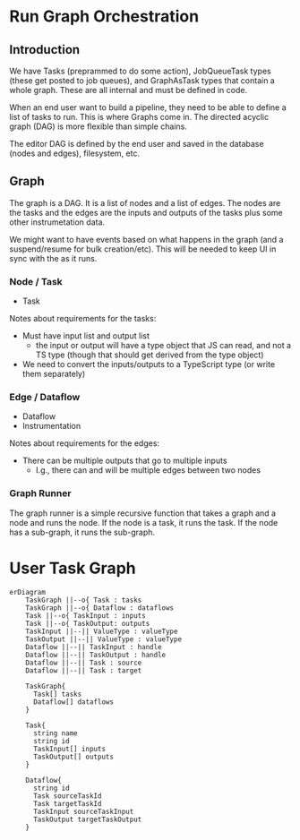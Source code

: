 # Run Graph Orchestration

## Introduction

We have Tasks (preprammed to do some action), JobQueueTask types (these get posted to job queues), and GraphAsTask types that contain a whole graph. These are all internal and must be defined in code.

When an end user want to build a pipeline, they need to be able to define a list of tasks to run. This is where Graphs come in. The directed acyclic graph (DAG) is more flexible than simple chains.

The editor DAG is defined by the end user and saved in the database (nodes and edges), filesystem, etc.

## Graph

The graph is a DAG. It is a list of nodes and a list of edges. The nodes are the tasks and the edges are the inputs and outputs of the tasks plus some other instrumetation data.

We might want to have events based on what happens in the graph (and a suspend/resume for bulk creation/etc). This will be needed to keep UI in sync with the as it runs.

### Node / Task

- Task

Notes about requirements for the tasks:

- Must have input list and output list
  - the input or output will have a type object that JS can read, and not a TS type (though that should get derived from the type object)
- We need to convert the inputs/outputs to a TypeScript type (or write them separately)

### Edge / Dataflow

- Dataflow
- Instrumentation

Notes about requirements for the edges:

- There can be multiple outputs that go to multiple inputs
  - I.g., there can and will be multiple edges between two nodes

### Graph Runner

The graph runner is a simple recursive function that takes a graph and a node and runs the node. If the node is a task, it runs the task. If the node has a sub-graph, it runs the sub-graph.

# User Task Graph

```mermaid
erDiagram
    TaskGraph ||--o{ Task : tasks
    TaskGraph ||--o{ Dataflow : dataflows
    Task ||--o{ TaskInput : inputs
    Task ||--o{ TaskOutput: outputs
    TaskInput ||--|| ValueType : valueType
    TaskOutput ||--|| ValueType : valueType
    Dataflow ||--|| TaskInput : handle
    Dataflow ||--|| TaskOutput : handle
    Dataflow ||--|| Task : source
    Dataflow ||--|| Task : target

    TaskGraph{
      Task[] tasks
      Dataflow[] dataflows
    }

    Task{
      string name
      string id
      TaskInput[] inputs
      TaskOutput[] outputs
    }

    Dataflow{
      string id
      Task sourceTaskId
      Task targetTaskId
      TaskInput sourceTaskInput
      TaskOutput targetTaskOutput
    }
```
